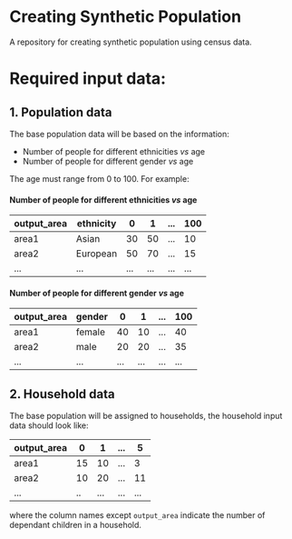 
# Creating Synthetic Population
A repository for creating synthetic population using census data.

# Required input data:

## 1. Population data
The base population data will be based on the information:
- Number of people for different ethnicities _vs_ age
- Number of people for different gender _vs_ age

The age must range from 0 to 100. For example:

#### Number of people for different ethnicities _vs_ age

| output_area | ethnicity | 0 | 1 | ... | 100 |
| ----------- | --------- | - | - | --- | --- |
| area1       | Asian     | 30| 50| ... | 10  |
| area2       | European  | 50| 70| ... | 15  |
| ...         | ...       |...|...| ... | ... |

#### Number of people for different gender _vs_ age

| output_area | gender    | 0 | 1 | ... | 100 |
| ----------- | --------- | - | - | --- | --- |
| area1       | female    | 40| 10| ... | 40  |
| area2       | male      | 20| 20| ... | 35  |
| ...         | ...       |...|...| ... | ... |

## 2. Household data
The base population will be assigned to households, the household input data should look like:

| output_area | 0 | 1 | ... | 5   |
| ----------- | - | - | --- | --- |
| area1       | 15| 10| ... | 3   |
| area2       | 10| 20| ... | 11  |
| ...         | ..|...| ... | ... |

where the column names except ``output_area`` indicate the number of dependant children in a household.